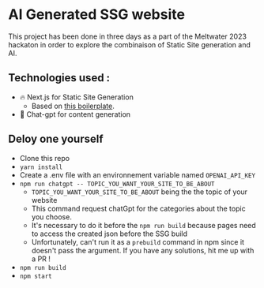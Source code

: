 # AI Generated SSG website

This project has been done in three days as a part of the Meltwater 2023 hackaton in order to explore the combinaison of Static Site generation and AI.

## Technologies used :
* 🔥 Next.js for Static Site Generation
  *  Based on [this boilerplate](https://github.com/ixartz/Next-js-Boilerplate).  
* 🤖 Chat-gpt for content generation

## Deloy one yourself
* Clone this repo 
* `yarn install`
* Create a .env file with an environnement variable named `OPENAI_API_KEY`
* `npm run chatgpt -- TOPIC_YOU_WANT_YOUR_SITE_TO_BE_ABOUT`
  * `TOPIC_YOU_WANT_YOUR_SITE_TO_BE_ABOUT` being the the topic of your website 
  * This command request chatGpt for the categories about the topic you choose.
  * It's necessary to do it before the `npm run build` because pages need to access the created json before the SSG build
  * Unfortunately, can't run it as a `prebuild` command in npm since it doesn't pass the argument. If you have any solutions, hit me up with a PR !
* `npm run build`
* `npm start`
